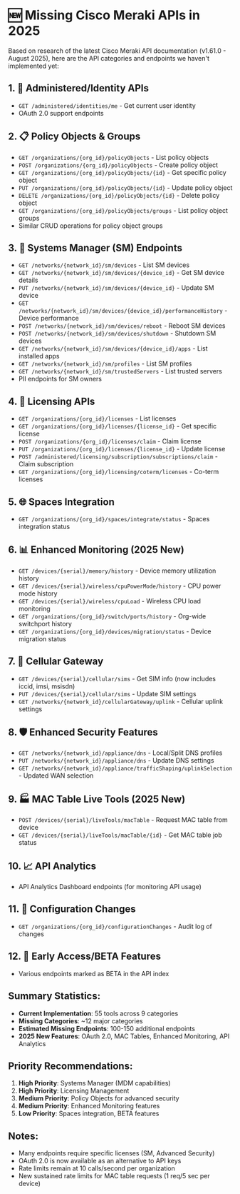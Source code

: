 # 🆕 Missing Cisco Meraki APIs in 2025

Based on research of the latest Cisco Meraki API documentation (v1.61.0 - August 2025), here are the API categories and endpoints we haven't implemented yet:

## 1. 🔐 Administered/Identity APIs
- `GET /administered/identities/me` - Get current user identity
- OAuth 2.0 support endpoints

## 2. 📋 Policy Objects & Groups
- `GET /organizations/{org_id}/policyObjects` - List policy objects
- `POST /organizations/{org_id}/policyObjects` - Create policy object
- `GET /organizations/{org_id}/policyObjects/{id}` - Get specific policy object
- `PUT /organizations/{org_id}/policyObjects/{id}` - Update policy object
- `DELETE /organizations/{org_id}/policyObjects/{id}` - Delete policy object
- `GET /organizations/{org_id}/policyObjects/groups` - List policy object groups
- Similar CRUD operations for policy object groups

## 3. 📱 Systems Manager (SM) Endpoints
- `GET /networks/{network_id}/sm/devices` - List SM devices
- `GET /networks/{network_id}/sm/devices/{device_id}` - Get SM device details
- `PUT /networks/{network_id}/sm/devices/{device_id}` - Update SM device
- `GET /networks/{network_id}/sm/devices/{device_id}/performanceHistory` - Device performance
- `POST /networks/{network_id}/sm/devices/reboot` - Reboot SM devices
- `POST /networks/{network_id}/sm/devices/shutdown` - Shutdown SM devices
- `GET /networks/{network_id}/sm/devices/{device_id}/apps` - List installed apps
- `GET /networks/{network_id}/sm/profiles` - List SM profiles
- `GET /networks/{network_id}/sm/trustedServers` - List trusted servers
- PII endpoints for SM owners

## 4. 📄 Licensing APIs
- `GET /organizations/{org_id}/licenses` - List licenses
- `GET /organizations/{org_id}/licenses/{license_id}` - Get specific license
- `POST /organizations/{org_id}/licenses/claim` - Claim license
- `PUT /organizations/{org_id}/licenses/{license_id}` - Update license
- `POST /administered/licensing/subscription/subscriptions/claim` - Claim subscription
- `GET /organizations/{org_id}/licensing/coterm/licenses` - Co-term licenses

## 5. 🌐 Spaces Integration
- `GET /organizations/{org_id}/spaces/integrate/status` - Spaces integration status

## 6. 📊 Enhanced Monitoring (2025 New)
- `GET /devices/{serial}/memory/history` - Device memory utilization history
- `GET /devices/{serial}/wireless/cpuPowerMode/history` - CPU power mode history
- `GET /devices/{serial}/wireless/cpuLoad` - Wireless CPU load monitoring
- `GET /organizations/{org_id}/switch/ports/history` - Org-wide switchport history
- `GET /organizations/{org_id}/devices/migration/status` - Device migration status

## 7. 🔌 Cellular Gateway
- `GET /devices/{serial}/cellular/sims` - Get SIM info (now includes iccid, imsi, msisdn)
- `PUT /devices/{serial}/cellular/sims` - Update SIM settings
- `GET /networks/{network_id}/cellularGateway/uplink` - Cellular uplink settings

## 8. 🛡️ Enhanced Security Features
- `GET /networks/{network_id}/appliance/dns` - Local/Split DNS profiles
- `PUT /networks/{network_id}/appliance/dns` - Update DNS settings
- `GET /networks/{network_id}/appliance/trafficShaping/uplinkSelection` - Updated WAN selection

## 9. 🏭 MAC Table Live Tools (2025 New)
- `POST /devices/{serial}/liveTools/macTable` - Request MAC table from device
- `GET /devices/{serial}/liveTools/macTable/{id}` - Get MAC table job status

## 10. 📈 API Analytics
- API Analytics Dashboard endpoints (for monitoring API usage)

## 11. 🔧 Configuration Changes
- `GET /organizations/{org_id}/configurationChanges` - Audit log of changes

## 12. 🎯 Early Access/BETA Features
- Various endpoints marked as BETA in the API index

## Summary Statistics:
- **Current Implementation**: 55 tools across 9 categories
- **Missing Categories**: ~12 major categories
- **Estimated Missing Endpoints**: 100-150 additional endpoints
- **2025 New Features**: OAuth 2.0, MAC Tables, Enhanced Monitoring, API Analytics

## Priority Recommendations:
1. **High Priority**: Systems Manager (MDM capabilities)
2. **High Priority**: Licensing Management
3. **Medium Priority**: Policy Objects for advanced security
4. **Medium Priority**: Enhanced Monitoring features
5. **Low Priority**: Spaces integration, BETA features

## Notes:
- Many endpoints require specific licenses (SM, Advanced Security)
- OAuth 2.0 is now available as an alternative to API keys
- Rate limits remain at 10 calls/second per organization
- New sustained rate limits for MAC table requests (1 req/5 sec per device)
